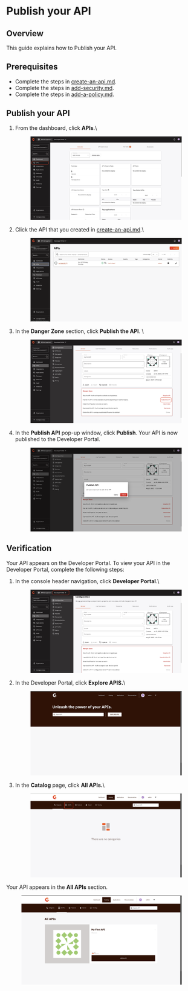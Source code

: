 # Publish your API

## Overview&#x20;

This guide explains how to Publish your API.

## Prerequisites

* Complete the steps in [create-an-api.md](create-an-api.md "mention").
* Complete the steps in [add-security.md](add-security.md "mention").
* Complete the steps in [add-a-policy.md](add-a-policy.md "mention").

## Publish your API

1.  From the dashboard, click **APIs**.\


    <figure><img src="../../.gitbook/assets/A55EF9D7-6D61-4D8F-8BA1-F71122515FAA.jpeg" alt=""><figcaption></figcaption></figure>
2.  Click the API that you created in [create-an-api.md](create-an-api.md "mention").\


    <figure><img src="../../.gitbook/assets/image (333) (1).png" alt=""><figcaption></figcaption></figure>
3.  In the **Danger Zone** section, click **Publish the API**. \


    <figure><img src="../../.gitbook/assets/CD257AC3-4FE5-4277-AF15-65EF394D9979.jpeg" alt=""><figcaption></figcaption></figure>
4.  In the **Publish API** pop-up window, click **Publish**. Your API is now published to the Developer Portal.\
    &#x20;

    <figure><img src="../../.gitbook/assets/image (334) (1).png" alt=""><figcaption></figcaption></figure>

## Verification

Your API appears on the Developer Portal. To view your API in the Developer Portal, complete the following steps:

1.  In the console header navigation, click **Developer Portal**.\


    <figure><img src="../../.gitbook/assets/6B137E7B-B69B-4EFA-9099-B5FA1496B0D7.jpeg" alt=""><figcaption></figcaption></figure>
2.  In the Developer Portal, click **Explore APIS.**\


    <figure><img src="../../.gitbook/assets/image (335) (1).png" alt=""><figcaption></figcaption></figure>
3.  In the **Catalog** page, click **All APIs.**\


    <figure><img src="../../.gitbook/assets/69CA0019-F818-42A2-9790-8C51B0E34863.jpeg" alt=""><figcaption></figcaption></figure>

Your API appears in the **All APIs** section.

<figure><img src="../../.gitbook/assets/image (336) (1).png" alt=""><figcaption></figcaption></figure>
